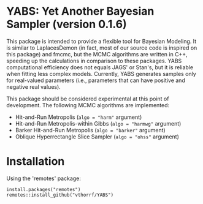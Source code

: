 YABS: Yet Another Bayesian Sampler (version 0.1.6)
=============

This package is intended to provide a flexible tool for Bayesian Modeling. It is similar to LaplacesDemon (in fact, most of our source code is inspired on this package) and fmcmc, but the MCMC algorithms are written in C++, speeding up the calculations in comparison to these packages. YABS computational efficiency does not equals JAGS' or Stan's, but it is reliable when fitting less complex models. Currently, YABS generates samples only for real-valued parameters (i.e., parameters that can have positive and negative real values).

This package should be considered experimental at this point of development. The following MCMC algorithms are implemented:

* Hit-and-Run Metropolis (`algo = "harm"` argument)
* Hit-and-Run Metropolis-within Gibbs (`algo = "harmwg"` argument)
* Barker Hit-and-Run Metropolis (`algo = "barker"` argument)
* Oblique Hyperrectangle Slice Sampler (`algo = "ohss"` argument)

# Installation #

Using the 'remotes' package:

    install.packages("remotes")
    remotes::install_github("vthorrf/YABS")
